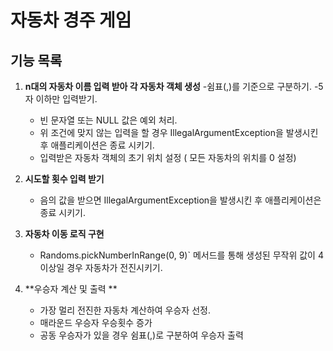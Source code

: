 # 자동차 경주 게임

## 기능 목록

1. **n대의 자동차 이름 입력 받아 각 자동차 객체 생성**
   -쉼표(,)를 기준으로 구분하기.
   -5자 이하만 입력받기.
   - 빈 문자열 또는 NULL 값은 예외 처리.
   - 위 조건에 맞지 않는 입력을 할 경우  IllegalArgumentException을 발생시킨 후 애플리케이션은 종료 시키기.
   - 입력받은 자동차 객체의 초기 위치 설정 ( 모든 자동차의 위치를 0 설정)

2. **시도할 횟수 입력 받기**
   - 음의 값을 받으면  IllegalArgumentException을 발생시킨 후 애플리케이션은 종료 시키기.
   

3. **자동차 이동 로직 구현**
   - Randoms.pickNumberInRange(0, 9)` 메서드를 통해 생성된 무작위 값이 4 이상일 경우 자동차가 전진시키기.
  

4. **우승자 계산 및 출력 **
   - 가장 멀리 전진한 자동차 계산하여 우승자 선정.
   - 매라운드 우승자 우승횟수 증가
   - 공동 우승자가 있을 경우 쉼표(,)로 구분하여 우승자 출력

